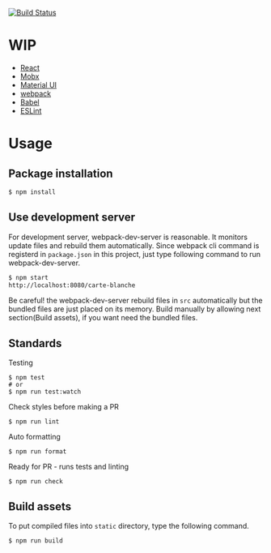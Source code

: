 [![Build Status](https://travis-ci.org/ConnectHealth/ch-app.svg?branch=master)](https://travis-ci.org/ConnectHealth/ch-app)

# WIP

* [React](https://facebook.github.io/react/)
* [Mobx](https://mobxjs.github.io/mobx/)
* [Material UI](http://material-ui.com/#/)
* [webpack](https://webpack.github.io/)
* [Babel](https://babeljs.io/)
* [ESLint](http://eslint.org/)



# Usage

## Package installation
```bash
$ npm install
```

## Use development server
For development server, webpack-dev-server is reasonable. It monitors update files and rebuild them automatically. Since webpack cli command is registerd in `package.json` in this project, just type following command to run webpack-dev-server.

```bash
$ npm start
http://localhost:8080/carte-blanche
```

Be careful! the webpack-dev-server rebuild files in `src` automatically but the bundled files are just placed on its memory. Build manually by allowing next section(Build assets), if you want need the bundled files.

## Standards
Testing

    $ npm test
    # or
    $ npm run test:watch

Check styles before making a PR

    $ npm run lint

Auto formatting

    $ npm run format
    
Ready for PR - runs tests and linting

    $ npm run check


## Build assets
To put compiled files into `static` directory, type the following command.

```bash
$ npm run build
```

